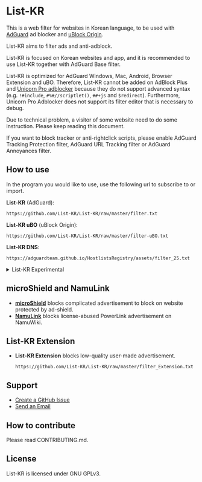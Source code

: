 # List-KR
This is a web filter for websites in Korean language, to be used with [AdGuard](https://adguard.com) ad blocker and [uBlock Origin](https://github.com/gorhill/uBlock).

List-KR aims to filter ads and anti-adblock.

List-KR is focused on Korean websites and app, and it is recommended to use List-KR together with AdGuard Base filter.

List-KR is optimized for AdGuard Windows, Mac, Android, Browser Extension and uBO.
Therefore, List-KR cannot be added on AdBlock Plus and [Unicorn Pro adblocker](https://getunicorn.app/en) because they do not support advanced syntax (e.g. `!#include`, `#%#//scriptlet()`, `##+js` and `$redirect`).
Furthermore, Unicorn Pro Adblocker does not support its filter editor that is necessary to debug.

Due to technical problem, a visitor of some website need to do some instruction.
Please keep reading this document.

If you want to block tracker or anti-rightclick scripts, please enable AdGuard Tracking Protection filter, AdGuard URL Tracking filter or AdGuard Annoyances filter.

## How to use
In the program you would like to use, use the following url to subscribe to or import.

**List-KR** (AdGuard):
```
https://github.com/List-KR/List-KR/raw/master/filter.txt
```
**List-KR uBO** (uBlock Origin):
```
https://github.com/List-KR/List-KR/raw/master/filter-uBO.txt
```
**List-KR DNS**:
```
https://adguardteam.github.io/HostlistsRegistry/assets/filter_25.txt
```
<details>
<summary>List-KR Experimental</summary>

List-KR provides you an experimental version of List-KR to resolve problematic issues like Ad-Shield and NamuWiki without an userscript.

Any problematic rules/filters can cause an incorrect blocking or false-positive.

If you want to learn more, please visit [#411](https://github.com/List-KR/List-KR/issues/411) and [#412](https://github.com/List-KR/List-KR/pull/412)

**List-KR Experimental** (AdGuard):
```
https://github.com/List-KR/List-KR/raw/master/filter-experimental.txt
```

**List-KR uBO Experimental** (uBlock Origin):
```
https://github.com/List-KR/List-KR/raw/master/filter-uBO-experimental.txt
```

</details>

## microShield and NamuLink
- **[microShield](https://github.com/List-KR/microShield)** blocks complicated advertisement to block on website protected by ad-shield.
- **[NamuLink](https://github.com/List-KR/NamuLink)** blocks license-abused PowerLink advertisement on NamuWiki.

## List-KR Extension
- **List-KR Extension** blocks low-quality user-made advertisement.
    ```
    https://github.com/List-KR/List-KR/raw/master/filter_Extension.txt
    ```

## Support
- [Create a GitHub Issue](https://github.com/List-KR/List-KR/issues/new/choose)
- [Send an Email](https://github.com/List-KR/List-KR/issues/223)

## How to contribute
Please read CONTRIBUTING.md.

## License
List-KR is licensed under GNU GPLv3.